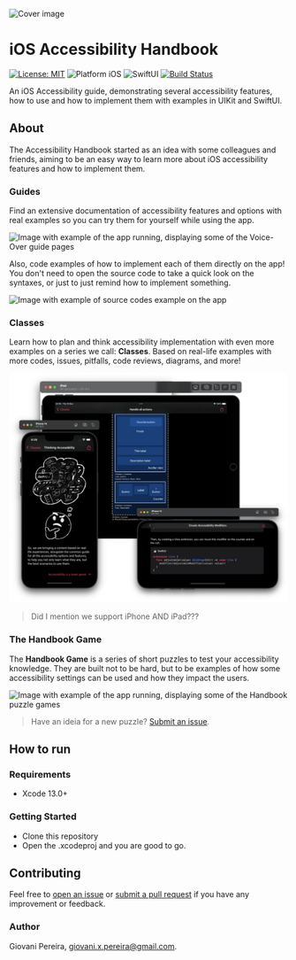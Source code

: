 ![Cover image](img/cover.png)

# iOS Accessibility Handbook

[![License: MIT](https://img.shields.io/badge/license-MIT-red)](https://opensource.org/licenses/MIT)
![Platform iOS](https://img.shields.io/badge/Platform-iOS-blue)
![SwiftUI](https://img.shields.io/badge/-SwiftUI-orange)
[![Build Status](https://github.com/giovaninppc/AccessibilityHandbook/actions/workflows/build.yml/badge.svg)](https://github.com/giovaninppc/AccessibilityHandbook/actions/workflows/build.yml)

An iOS Accessibility guide, demonstrating several accessibility features, how to use and how to implement them with examples in UIKit and SwiftUI.

## About

The Accessibility Handbook started as an idea with some colleagues and friends, aiming to be an easy way to learn more about iOS accessibility features and how to implement them.

### Guides

Find an extensive documentation of accessibility features and options with real examples so you can try them for yourself while using the app.

![Image with example of the app running, displaying some of the Voice-Over guide pages](img/guides.png)

Also, code examples of how to implement each of them directly on the app!
You don't need to open the source code to take a quick look on the syntaxes, or just to just remind how to implement something.

![Image with example of source codes example on the app](img/codes.png)

### Classes

Learn how to plan and think accessibility implementation with even more examples on a series we call: **Classes**.
Based on real-life examples with more codes, issues, pitfalls, code reviews, diagrams, and more!

![Image with example of the classes section on the app](img/classes.png)

> Did I mention we support iPhone AND iPad???

### The Handbook Game

The **Handbook Game** is a series of short puzzles to test your accessibility knowledge.
They are built not to be hard, but to be examples of how some accessibility settings can be used and how they impact the users.

![Image with example of the app running, displaying some of the Handbook puzzle games](img/puzzles.png)

> Have an ideia for a new puzzle? [Submit an issue](https://github.com/giovaninppc/AccessibilityHandbook/issues/new).

## How to run

### Requirements
- Xcode 13.0+

### Getting Started
- Clone this repository
- Open the .xcodeproj and you are good to go.

## Contributing

Feel free to [open an issue](https://github.com/giovaninppc/AccessibilityHandbook/issues/new) or [submit a pull request](https://github.com/giovaninppc/AccessibilityHandbook/compare) if you have any improvement or feedback.

### Author

Giovani Pereira, giovani.x.pereira@gmail.com.
